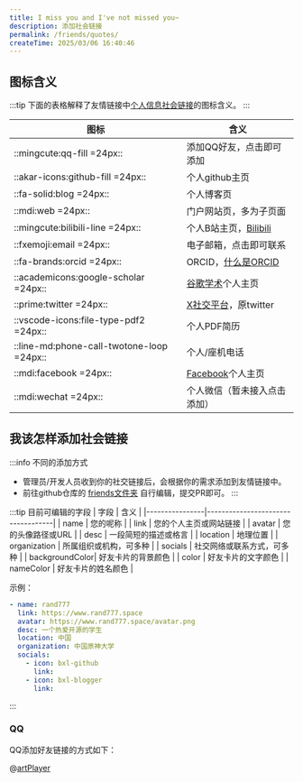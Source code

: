 ```yaml
---
title: I miss you and I've not missed you~
description: 添加社会链接
permalink: /friends/quotes/
createTime: 2025/03/06 16:40:46
---
```


## 图标含义

:::tip
下面的表格解释了友情链接中[个人信息社会链接](/friends/persons/)的图标含义。
:::

| 图标                                        | 含义                                                                                |
|-------------------------------------------|-----------------------------------------------------------------------------------|
| ::mingcute:qq-fill =24px::                | 添加QQ好友，点击即可添加                                                                     |
| ::akar-icons:github-fill =24px::          | 个人github主页                                                                        |
| ::fa-solid:blog =24px::                   | 个人博客页                                                                             |
| ::mdi:web =24px::                         | 门户网站页，多为子页面                                                                       |
| ::mingcute:bilibili-line =24px::          | 个人B站主页，[Bilibili](https://www.bilibili.com/)                                      |
| ::fxemoji:email =24px::                   | 电子邮箱，点击即可联系                                                                       |
| ::fa-brands:orcid =24px::                 | ORCID，[什么是ORCID](https://info.orcid.org/zh-CN/%E4%BB%80%E4%B9%88%E6%98%AF-orcid/) |
| ::academicons:google-scholar =24px::      | [谷歌学术](https://scholar.google.com/)个人主页                                           |
| ::prime:twitter =24px::                   | [X社交平台](https://x.com/)，原twitter                                                  |
| ::vscode-icons:file-type-pdf2 =24px::     | 个人PDF简历                                                                           |
| ::line-md:phone-call-twotone-loop =24px:: | 个人/座机电话                                                                           |
| ::mdi:facebook =24px::                    | [Facebook](https://www.facebook.com/)个人主页                                         |
| ::mdi:wechat =24px::                      | 个人微信（暂未接入点击添加）                                                                    |

## 我该怎样添加社会链接

:::info 不同的添加方式

- 管理员/开发人员收到你的社交链接后，会根据你的需求添加到友情链接中。
- 前往github仓库的 [friends文件夹](https://github.com/Lyrlark/PGuide-Docs/edit/master/docs/notes/friends-persons.md)
  自行编辑，提交PR即可。
  :::

:::tip 目前可编辑的字段
| 字段 | 含义 |
|----------------|-----------------------------------|
| name | 您的呢称 |
| link | 您的个人主页或网站链接 |
| avatar | 您的头像路径或URL |
| desc | 一段简短的描述或格言 |
| location | 地理位置 |
| organization | 所属组织或机构，可多种 |
| socials | 社交网络或联系方式，可多种 |
| backgroundColor| 好友卡片的背景颜色 |
| color | 好友卡片的文字颜色 |
| nameColor | 好友卡片的姓名颜色 |

示例：

```yaml
- name: rand777
  link: https://www.rand777.space
  avatar: https://www.rand777.space/avatar.png
  desc: 一个热爱开源的学生
  location: 中国
  organization: 中国原神大学
  socials:
    - icon: bxl-github
      link:
    - icon: bxl-blogger
      link:
```

:::

### QQ

QQ添加好友链接的方式如下：

@[artPlayer](https://cos.cqmu.online/docs/video/qq-share.mp4)
